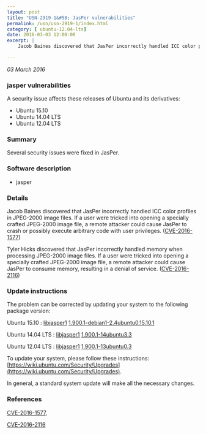 ```yaml
---
layout: post
title: "USN-2919-1&#58; JasPer vulnerabilities"
permalink: /usn/usn-2919-1/index.html
category: [ ubuntu-12.04-lts]
date: 2016-03-03 12:00:00
excerpt: |
    Jacob Baines discovered that JasPer incorrectly handled ICC color profiles in JPEG-2000 image files. If a user were tricked into opening a specially crafted JPEG-2000 image file, a remote attacker could cause JasPer to crash or possibly execute arbitrary code with user privileges. ([CVE-2016-1577](http://people.ubuntu.com/~ubuntu-security/cve/CVE-2016-1577))
    
--- 
```

 
 

*03 March 2016*

### jasper vulnerabilities

A security issue affects these releases of Ubuntu and its derivatives:

* Ubuntu 15.10
* Ubuntu 14.04 LTS
* Ubuntu 12.04 LTS

### Summary

Several security issues were fixed in JasPer. 

### Software description

* jasper 

### Details

Jacob Baines discovered that JasPer incorrectly handled ICC color profiles in JPEG-2000 image files. If a user were tricked into opening a specially crafted JPEG-2000 image file, a remote attacker could cause JasPer to crash or possibly execute arbitrary code with user privileges. ([CVE-2016-1577](http://people.ubuntu.com/~ubuntu-security/cve/CVE-2016-1577))

Tyler Hicks discovered that JasPer incorrectly handled memory when processing JPEG-2000 image files. If a user were tricked into opening a specially crafted JPEG-2000 image file, a remote attacker could cause JasPer to consume memory, resulting in a denial of service. ([CVE-2016-2116](http://people.ubuntu.com/~ubuntu-security/cve/CVE-2016-2116)) 

### Update instructions

The problem can be corrected by updating your system to the following package version:

Ubuntu 15.10
 : [libjasper1](https://launchpad.net/ubuntu/+source/jasper) <span> [1.900.1-debian1-2.4ubuntu0.15.10.1](https://launchpad.net/ubuntu/+source/jasper/1.900.1-debian1-2.4ubuntu0.15.10.1) </span> 

Ubuntu 14.04 LTS
 : [libjasper1](https://launchpad.net/ubuntu/+source/jasper) <span> [1.900.1-14ubuntu3.3](https://launchpad.net/ubuntu/+source/jasper/1.900.1-14ubuntu3.3) </span> 

Ubuntu 12.04 LTS
 : [libjasper1](https://launchpad.net/ubuntu/+source/jasper) <span> [1.900.1-13ubuntu0.3](https://launchpad.net/ubuntu/+source/jasper/1.900.1-13ubuntu0.3) </span> 

To update your system, please follow these instructions: [https://wiki.ubuntu.com/Security/Upgrades](https://wiki.ubuntu.com/Security/Upgrades).

In general, a standard system update will make all the necessary changes. 

### References

 
 [CVE-2016-1577](http://people.ubuntu.com/~ubuntu-security/cve/CVE-2016-1577), 

 [CVE-2016-2116](http://people.ubuntu.com/~ubuntu-security/cve/CVE-2016-2116)
 


